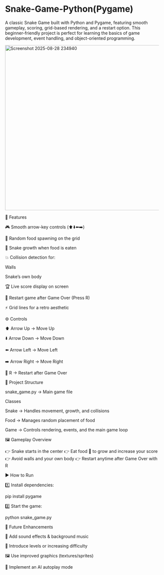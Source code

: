 # Snake-Game-Python(Pygame)
A classic Snake Game built with Python and Pygame, featuring smooth gameplay, scoring, grid-based rendering, and a restart option. 
This beginner-friendly project is perfect for learning the basics of game development, event handling, and object-oriented programming.

<img width="749" height="539" alt="Screenshot 2025-08-28 234940" src="https://github.com/user-attachments/assets/2eaf7cc2-6295-43b2-82df-ae2fc456b5af" />

🚀 Features

🎮 Smooth arrow-key controls (⬆️⬇️⬅️➡️)

🍎 Random food spawning on the grid

🐍 Snake growth when food is eaten

💥 Collision detection for:

Walls

Snake’s own body

🏆 Live score display on screen

🔄 Restart game after Game Over (Press R)

⚡ Grid lines for a retro aesthetic

⚙️ Controls

⬆️ Arrow Up → Move Up

⬇️ Arrow Down → Move Down

⬅️ Arrow Left → Move Left

➡️ Arrow Right → Move Right

🔄 R → Restart after Game Over

📂 Project Structure

snake_game.py → Main game file

Classes

Snake → Handles movement, growth, and collisions

Food → Manages random placement of food

Game → Controls rendering, events, and the main game loop

🖼️ Gameplay Overview

👉 Snake starts in the center
👉 Eat food 🍎 to grow and increase your score
👉 Avoid walls and your own body
👉 Restart anytime after Game Over with R

▶️ How to Run

1️⃣ Install dependencies:

pip install pygame


2️⃣ Start the game:

python snake_game.py

🔮 Future Enhancements

🎵 Add sound effects & background music

🌈 Introduce levels or increasing difficulty

🖼️ Use improved graphics (textures/sprites)

🤖 Implement an AI autoplay mode

